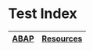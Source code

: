 # Test Index

|[ABAP](https://www.google.com)|[Resources](resources.md)|
|:----------:|:----------:|
